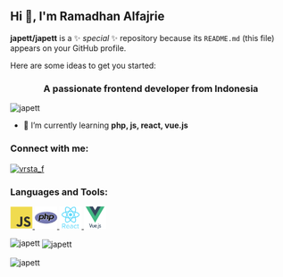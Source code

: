 ## Hi 👋, I'm Ramadhan Alfajrie


**japett/japett** is a ✨ _special_ ✨ repository because its `README.md` (this file) appears on your GitHub profile.

Here are some ideas to get you started:


<h3 align="center">A passionate frontend developer from Indonesia</h3>

<p align="left"> <img src="https://komarev.com/ghpvc/?username=japett&label=Profile%20views&color=0e75b6&style=flat" alt="japett" /> </p>

- 🌱 I’m currently learning **php, js, react, vue.js**

<h3 align="left">Connect with me:</h3>
<p align="left">
<a href="https://instagram.com/vrsta_f" target="blank"><img align="center" src="https://raw.githubusercontent.com/rahuldkjain/github-profile-readme-generator/master/src/images/icons/Social/instagram.svg" alt="vrsta_f" height="30" width="40" /></a>
</p>

<h3 align="left">Languages and Tools:</h3>
<p align="left"> <a href="https://developer.mozilla.org/en-US/docs/Web/JavaScript" target="_blank" rel="noreferrer"> <img src="https://raw.githubusercontent.com/devicons/devicon/master/icons/javascript/javascript-original.svg" alt="javascript" width="40" height="40"/> </a> <a href="https://www.php.net" target="_blank" rel="noreferrer"> <img src="https://raw.githubusercontent.com/devicons/devicon/master/icons/php/php-original.svg" alt="php" width="40" height="40"/> </a> <a href="https://reactjs.org/" target="_blank" rel="noreferrer"> <img src="https://raw.githubusercontent.com/devicons/devicon/master/icons/react/react-original-wordmark.svg" alt="react" width="40" height="40"/> </a> <a href="https://vuejs.org/" target="_blank" rel="noreferrer"> <img src="https://raw.githubusercontent.com/devicons/devicon/master/icons/vuejs/vuejs-original-wordmark.svg" alt="vuejs" width="40" height="40"/> </a> </p>

<p><img align="left" src="https://github-readme-stats.vercel.app/api/top-langs?username=japett&show_icons=true&locale=en&layout=compact" alt="japett" /></p>

<p>&nbsp;<img align="center" src="https://github-readme-stats.vercel.app/api?username=japett&show_icons=true&locale=en" alt="japett" /></p>

<p><img align="center" src="https://github-readme-streak-stats.herokuapp.com/?user=japett&" alt="japett" /></p>


